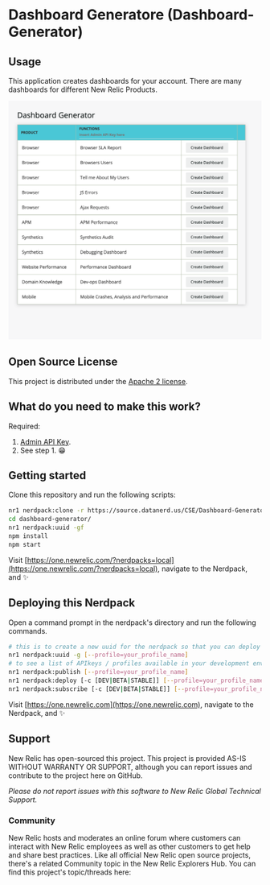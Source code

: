 # Dashboard Generatore (Dashboard-Generator)

## Usage

This application creates dashboards for your account. There are many dashboards for different New Relic Products. 


![Screenshot #1](screenshots/Dashboard%20Image.png)

## Open Source License

This project is distributed under the [Apache 2 license](blob/master/LICENSE).

## What do you need to make this work?

Required:
1. [Admin API Key](https://docs.newrelic.com/docs/apis/get-started/intro-apis/types-new-relic-api-keys#admin).
2. See step 1. :grin:

## Getting started

Clone this repository and run the following scripts:

```bash
nr1 nerdpack:clone -r https://source.datanerd.us/CSE/Dashboard-Generator/nr1-cloud-optimize.git
cd dashboard-generator/
nr1 nerdpack:uuid -gf
npm install
npm start
```

Visit [https://one.newrelic.com/?nerdpacks=local](https://one.newrelic.com/?nerdpacks=local), navigate to the Nerdpack, and :sparkles:

## Deploying this Nerdpack

Open a command prompt in the nerdpack's directory and run the following commands.

```bash
# this is to create a new uuid for the nerdpack so that you can deploy it to your account
nr1 nerdpack:uuid -g [--profile=your_profile_name]
# to see a list of APIkeys / profiles available in your development environment, run nr1 credentials:list
nr1 nerdpack:publish [--profile=your_profile_name]
nr1 nerdpack:deploy [-c [DEV|BETA|STABLE]] [--profile=your_profile_name]
nr1 nerdpack:subscribe [-c [DEV|BETA|STABLE]] [--profile=your_profile_name]
```

Visit [https://one.newrelic.com](https://one.newrelic.com), navigate to the Nerdpack, and :sparkles:

## Support

New Relic has open-sourced this project. This project is provided AS-IS WITHOUT WARRANTY OR SUPPORT, although you can report issues and contribute to the project here on GitHub.

_Please do not report issues with this software to New Relic Global Technical Support._

### Community

New Relic hosts and moderates an online forum where customers can interact with New Relic employees as well as other customers to get help and share best practices. Like all official New Relic open source projects, there's a related Community topic in the New Relic Explorers Hub. You can find this project's topic/threads here:




